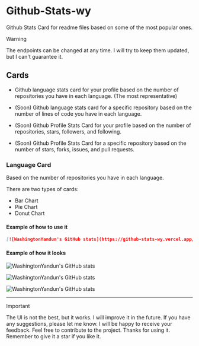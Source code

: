 # Github-Stats-wy

Github Stats Card for readme files based on some of the most popular ones.

> [!WARNING]
> The endpoints can be changed at any time. I will try to keep them updated, but I can't guarantee it.

## Cards

-   Github language stats card for your profile based on the number of repositories you have in each language. (The most representative)

-   (Soon) Github language stats card for a specific repository based on the number of lines of code you have in each language.

-   (Soon) Github Profile Stats Card for your profile based on the number of repositories, stars, followers, and following.

-   (Soon) Github Profile Stats Card for a specific repository based on the number of stars, forks, issues, and pull requests.

### Language Card

Based on the number of repositories you have in each language.

There are two types of cards:

-   Bar Chart
-   Pie Chart
-   Donut Chart

#### Example of how to use it

```md
[![WashingtonYandun's GitHub stats](https://github-stats-wy.vercel.app/langs/username/chart)]
```

#### Example of how it looks

![WashingtonYandun's GitHub stats](https://github-stats-wy.vercel.app/langs/washingtonyandun/bar)

![WashingtonYandun's GitHub stats](https://github-stats-wy.vercel.app/langs/washingtonyandun/pie)

![WashingtonYandun's GitHub stats](https://github-stats-wy.vercel.app/langs/washingtonyandun/donut)

---

> [!IMPORTANT]
> The UI is not the best, but it works. I will improve it in the future.
> If you have any suggestions, please let me know.
> I will be happy to receive your feedback.
> Feel free to contribute to the project.
> Thanks for using it. Remember to give it a star if you like it.
